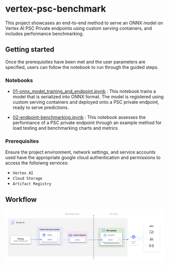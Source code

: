 # vertex-psc-benchmark

This project showcases an end-to-end method to serve an ONNX model on Vertex AI PSC Private endpoints using custom serving containers, and includes performance benchmarking.


## Getting started

Once the prerequisites have been met and the user parameters are specified, users can follow the notebook to run through the guided steps.

### Notebooks

* [01-onnx_model_training_and_endpoint.ipynb](./01-onnx_model_training_and_endpoint.ipynb) : This notebook trains a model that is serialized into ONNX format. The model is registered using custom serving containers and deployed onto a PSC private endpoint, ready to serve predictions.

* [02-endpoint-benchmarking.ipynb](./02-endpoint-benchmarking.ipynb) : This notebook assesses the performance of a PSC private endpoint through an example method for load testing and benchmarking charts and metrics



### Prerequisites

Ensure the project environment, network settings, and service accounts used have the appropriate google cloud authentication and permissions to access the folloiwng services:
- `Vertex AI`
- `Cloud Storage`
- `Artifact Registry`


## Workflow
![psc-flow.png](./imgs/psc-flow.png)

